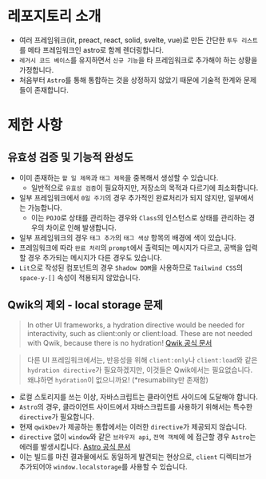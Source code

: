 # 레포지토리 소개
- 여러 프레임워크(lit, preact, react, solid, svelte, vue)로 만든 간단한 `투두 리스트`를 메타 프레임워크인 astro로 함께 렌더링합니다.
- `레거시 코드 베이스`를 유지하면서 `신규 기능`을 타 프레임워크로 추가해야 하는 상황을 가정합니다.
- 처음부터 `Astro`를 통해 통합하는 것을 상정하지 않았기 때문에 기술적 한계와 문제들이 존재합니다.


# 제한 사항
## 유효성 검증 및 기능적 완성도
- 이미 존재하는 `할 일 제목`과 `태그 제목`을 중복해서 생성할 수 있습니다.
    - 일반적으로 `유효성 검증`이 필요하지만, 저장소의 목적과 다르기에 최소화합니다. 
- 일부 프레임워크에서 `0일 주기`의 경우 추가적인 완료처리가 되지 않지만, 일부에서는 가능합니다.
    - 이는 `POJO`로 상태를 관리하는 경우와 `Class`의 인스턴스로 상태를 관리하는 경우의 차이로 인해 발생합니다.
- 일부 프레임워크의 경우 `태그 추가`의 `태그 색상` 항목의 배경에 색이 있습니다.
- 프레임워크에 따라 `완료 처리`의 `prompt`에서 출력되는 메시지가 다르고, 공백을 입력할 경우 추가되는 메시지가 다른 경우도 있습니다.
- `Lit`으로 작성된 컴포넌트의 경우 `Shadow DOM`을 사용하므로 `Tailwind CSS`의 `space-y-[]` 속성이 적용되지 않았습니다.

## Qwik의 제외 - local storage 문제
> In other UI frameworks, a hydration directive would be needed for interactivity, such as client:only or client:load. These are not needed with Qwik, because there is no hydration! [Qwik 공식 문서](https://qwik.builder.io/docs/integrations/astro/)

> 다른 UI 프레임워크에서는, 반응성을 위해 `client:only`나 `client:load`와 같은 `hydration directive`가 필요하겠지만, 이것들은 Qwik에서는 필요없습니다. 왜냐하면 `hydration`이 없으니까요! (*resumability만 존재함)

- 로컬 스토리지를 쓰는 이상, 자바스크립트는 클라이언트 사이드에 도달해야 합니다.
- `Astro`의 경우, 클라이언트 사이드에서 자바스크립트를 사용하기 위해서는 특수한 `directive`가 필요합니다.
- 현재 `qwikDev`가 제공하는 통합에서는 이러한 `directive`가 제공되지 않습니다.
- `directive` 없이 `window`와 같은 `브라우저 api`, `전역 객체`에 에 접근할 경우 `Astro`는 에러를 발생시킵니다. [Astro 공식 문서](https://docs.astro.build/en/guides/troubleshooting/#document-or-window-is-not-defined)
- 이는 빌드를 마친 결과물에서도 동일하게 발견되는 현상으로, `client` 디렉티브가 추가되어야 `window.localstorage`를 사용할 수 있습니다.